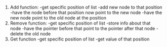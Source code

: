 1) Add function: 
    -get specific position of list
    -add new node to that position
    -have the node before that position now point to the new node
    -have the new node point to the old node at the position
2) Remove function:
    -get specific position of list
    -store info about that node
    -have the pointer before that point to the pointer after that node
    -delete the old node
3) Get function
    -get specific position of list
    -get value of that position